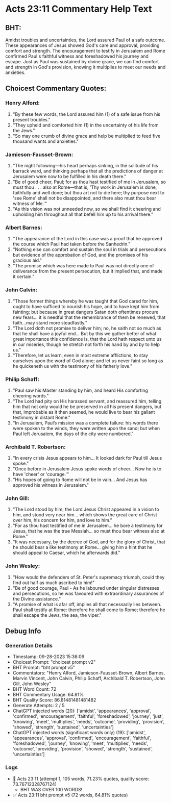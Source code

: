 # Acts 23:11 Commentary Help Text

## BHT:
Amidst troubles and uncertainties, the Lord assured Paul of a safe outcome. These appearances of Jesus showed God's care and approval, providing comfort and strength. The encouragement to testify in Jerusalem and Rome confirmed Paul's faithful witness and foreshadowed his journey and escape. Just as Paul was sustained by divine grace, we can find comfort and strength in God's provision, knowing it multiplies to meet our needs and anxieties.

## Choicest Commentary Quotes:
### Henry Alford:
1. "By these few words, the Lord assured him (1) of a safe issue from his present troubles."
2. "They upheld and comforted him (1) in the uncertainty of his life from the Jews."
3. "So may one crumb of divine grace and help be multiplied to feed five thousand wants and anxieties."

### Jamieson-Fausset-Brown:
1. "The night following—his heart perhaps sinking, in the solitude of his barrack ward, and thinking perhaps that all the predictions of danger at Jerusalem were now to be fulfilled in his death there."
2. "Be of good cheer, Paul; for as thou hast testified of me in Jerusalem, so must thou . . . also at Rome—that is, 'Thy work in Jerusalem is done, faithfully and well done; but thou art not to die here; thy purpose next to 'see Rome' shall not be disappointed, and there also must thou bear witness of Me.'"
3. "As this vision was not unneeded now, so we shall find it cheering and upholding him throughout all that befell him up to his arrival there."

### Albert Barnes:
1. "The appearance of the Lord in this case was a proof that he approved the course which Paul had taken before the Sanhedrin."
2. "Nothing else can comfort and sustain the soul in trials and persecutions but evidence of the approbation of God, and the promises of his gracious aid."
3. "The promise which was here made to Paul was not directly one of deliverance from the present persecution, but it implied that, and made it certain."

### John Calvin:
1. "Those former things whereby he was taught that God cared for him, ought to have sufficed to nourish his hope, and to have kept him from fainting; but because in great dangers Satan doth oftentimes procure new fears... it is needful that the remembrance of them be renewed, that faith...may stand more steadfastly."
2. "The Lord doth not promise to deliver him; no, he saith not so much as that he shall have a joyful end... But by this we gather better of what great importance this confidence is, that the Lord hath respect unto us in our miseries, though he stretch not forth his hand by and by to help us."
3. "Therefore, let us learn, even in most extreme afflictions, to stay ourselves upon the word of God alone; and let us never faint so long as he quickeneth us with the testimony of his fatherly love."

### Philip Schaff:
1. "Paul saw his Master standing by him, and heard His comforting cheering words."
2. "The Lord had pity on His harassed servant, and reassured him, telling him that not only would he be preserved in all his present dangers, but that, improbable as it then seemed, he would live to bear his gallant testimony in distant Rome."
3. "In Jerusalem, Paul’s mission was a complete failure: his words there were spoken to the winds, they were written upon the sand; but when Paul left Jerusalem, the days of the city were numbered."

### Archibald T. Robertson:
1. "In every crisis Jesus appears to him... It looked dark for Paul till Jesus spoke."
2. "Once before in Jerusalem Jesus spoke words of cheer... Now he is to have 'cheer' or 'courage.'"
3. "His hopes of going to Rome will not be in vain... And Jesus has approved his witness in Jerusalem."

### John Gill:
1. "The Lord stood by him; the Lord Jesus Christ appeared in a vision to him, and stood very near him... which shows the great care of Christ over him, his concern for him, and love to him." 
2. "For as thou hast testified of me in Jerusalem... he bore a testimony for Jesus, that he was the true Messiah... so must thou bear witness also at Rome."
3. "It was necessary, by the decree of God, and for the glory of Christ, that he should bear a like testimony at Rome... giving him a hint that he should appeal to Caesar, which he afterwards did."

### John Wesley:
1. "How would the defenders of St. Peter's supremacy triumph, could they find out half as much ascribed to him!"
2. "Be of good courage, Paul - As he laboured under singular distresses and persecutions, so he was favoured with extraordinary assurances of the Divine assistance."
3. "A promise of what is afar off, implies all that necessarily lies between. Paul shall testify at Rome: therefore he shall come to Rome; therefore he shall escape the Jews, the sea, the viper."


## Debug Info
### Generation Details
- Timestamp: 09-28-2023 15:36:09
- Choicest Prompt: "choicest prompt v2"
- BHT Prompt: "bht prompt v5"
- Commentators: "Henry Alford, Jamieson-Fausset-Brown, Albert Barnes, Marvin Vincent, John Calvin, Philip Schaff, Archibald T. Robertson, John Gill, John Wesley"
- BHT Word Count: 72
- BHT Commentary Usage: 64.81%
- BHT Quality Score: 86.81481481481482
- Generate Attempts: 2 / 5
- ChatGPT injected words (20):
	['amidst', 'appearances', 'approval', 'confirmed', 'encouragement', 'faithful', 'foreshadowed', 'journey', 'just', 'knowing', 'meet', 'multiplies', 'needs', 'outcome', 'providing', 'provision', 'showed', 'strength', 'sustained', 'uncertainties']
- ChatGPT injected words (significant words only) (19):
	['amidst', 'appearances', 'approval', 'confirmed', 'encouragement', 'faithful', 'foreshadowed', 'journey', 'knowing', 'meet', 'multiplies', 'needs', 'outcome', 'providing', 'provision', 'showed', 'strength', 'sustained', 'uncertainties']

### Logs
- 🔄 Acts 23:11 (attempt 1, 105 words, 71.23% quotes, quality score: 73.76712328767124) 
	- BHT WAS OVER 100 WORDS!
- ✅ Acts 23:11 bht prompt v5 (72 words, 64.81% quotes)